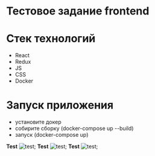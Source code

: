 # Тестовое задание frontend

# Стек технологий 
- React
- Redux
- JS
- CSS
- Docker

# Запуск приложения 

- установите докер
- собирите сборку (docker-compose up --build)
- запуск (docker-compose up)

**Test** ![**test**](./src/assets/readme/img1.png);
**Test** ![**test**](./src/assets/readme/img2.png);
**Test** ![**test**](./src/assets/readme/img3.png);
